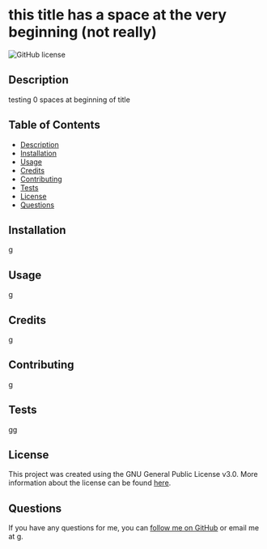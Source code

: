 # this title has a space at the very beginning (not really)

![GitHub license](https://img.shields.io/badge/License-GPL_v3-blue.svg)

## Description
testing 0 spaces at beginning of title

## Table of Contents
- [Description](#description)
- [Installation](#installation)
- [Usage](#usage)
- [Credits](#credits)
- [Contributing](#contributing)
- [Tests](#tests)
- [License](#license)
- [Questions](#questions)

## Installation
g

## Usage
g

## Credits
g

## Contributing
g

## Tests
gg

## License
This project was created using the GNU General Public License v3.0. More information about the license can be found [here](https://www.gnu.org/licenses/gpl-3.0.en.html).

## Questions
If you have any questions for me, you can [follow me on GitHub](https://github.com/g) or email me at g.
